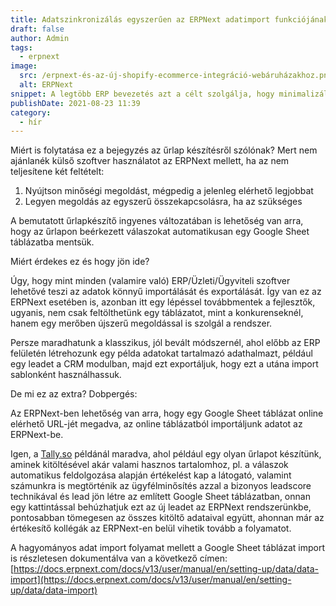 ```yaml
---
title: Adatszinkronizálás egyszerűen az ERPNext adatimport funkciójának érdekességei
draft: false
author: Admin
tags:
  - erpnext
image:
  src: /erpnext-és-az-új-shopify-ecommerce-integráció-webáruházakhoz.png
  alt: ERPNext
snippet: A legtöbb ERP bevezetés azt a célt szolgálja, hogy minimalizálja az excelek használatát és a sok manuális munkát automatizálja. De adatimport funkció nélkül nincs (jó) ERP.
publishDate: 2021-08-23 11:39
category:
  - hír
---
```


Miért is folytatása ez a bejegyzés az űrlap készítésről szólónak? Mert nem ajánlanék külső szoftver használatot az ERPNext mellett, ha az nem teljesítene két feltételt:

1. Nyújtson minőségi megoldást, mégpedig a jelenleg elérhető legjobbat
2. Legyen megoldás az egyszerű összekapcsolásra, ha az szükséges

A bemutatott űrlapkészítő ingyenes változatában is lehetőség van arra, hogy az űrlapon beérkezett válaszokat automatikusan egy Google Sheet táblázatba mentsük.

Miért érdekes ez és hogy jön ide?

Úgy, hogy mint minden (valamire való) ERP/Üzleti/Ügyviteli szoftver lehetővé teszi az adatok könnyű importálását és exportálását. Így van ez az ERPNext esetében is, azonban itt egy lépéssel továbbmentek a fejlesztők, ugyanis, nem csak feltölthetünk egy táblázatot, mint a konkurenseknél, hanem egy merőben újszerű megoldással is szolgál a rendszer.

Persze maradhatunk a klasszikus, jól bevált módszernél, ahol előbb az ERP felületén létrehozunk egy példa adatokat tartalmazó adathalmazt, például egy leadet a CRM modulban, majd ezt exportáljuk, hogy ezt a utána import sablonként használhassuk.

De mi ez az extra? Dobpergés:

Az ERPNext-ben lehetőség van arra, hogy egy Google Sheet táblázat online elérhető URL-jét megadva, az online táblázatból importáljunk adatot az ERPNext-be.

Igen, a [Tally.so](https://tally.so/?ref=monolithon) példánál maradva, ahol például egy olyan űrlapot készítünk, aminek kitöltésével akár valami hasznos tartalomhoz, pl. a válaszok automatikus feldolgozása alapján értékelést kap a látogató, valamint számunkra is megtörténik az ügyfélminősítés azzal a bizonyos leadscore technikával és lead jön létre az említett Google Sheet táblázatban, onnan egy kattintással behúzhatjuk ezt az új leadet az ERPNext rendszerünkbe, pontosabban tömegesen az összes kitöltő adataival együtt, ahonnan már az értékesítő kollégák az ERPNext-en belül vihetik tovább a folyamatot.

A hagyományos adat import folyamat mellett a Google Sheet táblázat import is részletesen dokumentálva van a következő címen:
[https://docs.erpnext.com/docs/v13/user/manual/en/setting-up/data/data-import](https://docs.erpnext.com/docs/v13/user/manual/en/setting-up/data/data-import)
